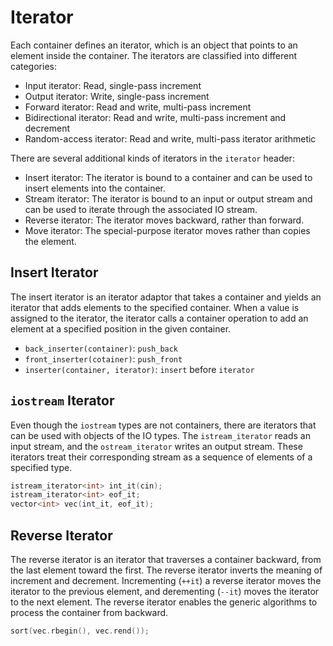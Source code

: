 # Iterator

Each container defines an iterator, which is an object that points to an element inside the container. The iterators are classified into different categories:

- Input iterator: Read, single-pass increment
- Output iterator: Write, single-pass increment
- Forward iterator: Read and write, multi-pass increment
- Bidirectional iterator: Read and write, multi-pass increment and decrement
- Random-access iterator: Read and write, multi-pass iterator arithmetic

There are several additional kinds of iterators in the `iterator` header:

- Insert iterator: The iterator is bound to a container and can be used to insert elements into the container.
- Stream iterator: The iterator is bound to an input or output stream and can be used to iterate through the associated IO stream.
- Reverse iterator: The iterator moves backward, rather than forward.
- Move iterator: The special-purpose iterator moves rather than copies the element.

## Insert Iterator

The insert iterator is an iterator adaptor that takes a container and yields an iterator that adds elements to the specified container. When a value is assigned to the iterator, the iterator calls a container operation to add an element at a specified position in the given container.

- `back_inserter(container)`: `push_back`
- `front_inserter(cotainer)`: `push_front`
- `inserter(container, iterator)`: `insert` before `iterator`

## `iostream` Iterator

Even though the `iostream` types are not containers, there are iterators that can be used with objects of the IO types. The `istream_iterator` reads an input stream, and the `ostream_iterator` writes an output stream. These iterators treat their corresponding stream as a sequence of elements of a specified type.

```cpp
istream_iterator<int> int_it(cin);
istream_iterator<int> eof_it;
vector<int> vec(int_it, eof_it);
```

## Reverse Iterator

The reverse iterator is an iterator that traverses a container backward, from the last element toward the first. The reverse iterator inverts the meaning of increment and decrement. Incrementing (`++it`) a reverse iterator moves the iterator to the previous element, and derementing (`--it`) moves the iterator to the next element. The reverse iterator enables the generic algorithms to process the container from backward.

```cpp
sort(vec.rbegin(), vec.rend());
```

